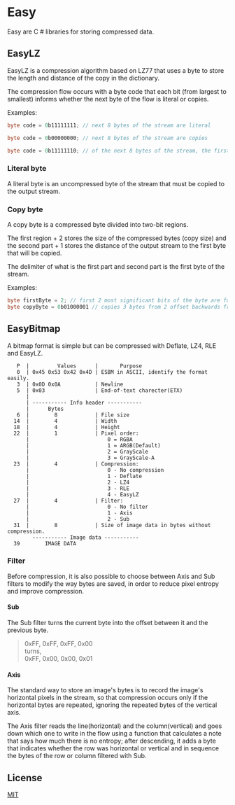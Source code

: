 # Easy

Easy are C # libraries for storing compressed data.

## EasyLZ
EasyLZ is a compression algorithm based on LZ77 that uses a byte to store the length and distance of the copy in the dictionary.

The compression flow occurs with a byte code that each bit (from largest to smallest) informs whether the next byte of the flow is literal or copies.

Examples:
```csharp
byte code = 0b11111111; // next 8 bytes of the stream are literal
```

```csharp
byte code = 0b00000000; // next 8 bytes of the stream are copies
```

```csharp
byte code = 0b11111110; // of the next 8 bytes of the stream, the first 7 are literal and the last is a copy
```

### Literal byte
A literal byte is an uncompressed byte of the stream that must be copied to the output stream.

### Copy byte
A copy byte is a compressed byte divided into two-bit regions.

The first region + 2 stores the size of the compressed bytes (copy size) and the second part + 1 stores the distance of the output stream to the first byte that will be copied.

The delimiter of what is the first part and second part is the first byte of the stream.

Examples:
```csharp
byte firstByte = 2; // first 2 most significant bits of the byte are for length and the other 6 bits for offset
byte copyByte = 0b01000001 // copies 3 bytes from 2 offset backwards from the current output stream to the output stream
```

## EasyBitmap
A bitmap format is simple but can be compressed with Deflate, LZ4, RLE and EasyLZ.

>
       P  |         Values      |       Purpose                             
       0  | 0x45 0x53 0x42 0x4D | ESBM in ASCII, identify the format easily.
       3  | 0x0D 0x0A           | Newline
       5  | 0x03                | End-of-text charecter(ETX)
          |
          | ----------- Info header -----------
          |      Bytes
       6  |        8            | File size
      14  |        4            | Width
      18  |        4            | Height
      22  |        1            | Pixel order:
          |                         0 = RGBA
          |                         1 = ARGB(Default)
          |                         2 = GrayScale
          |                         3 = GrayScale-A
      23  |        4            | Compression:
          |                         0 - No compression
          |                         1 - Deflate
          |                         2 - LZ4
          |                         3 - RLE
          |                         4 - EasyLZ
      27  |        4            | Filter:
          |                         0 - No filter
          |                         1 - Axis
          |                         2 - Sub
      31  |        8            | Size of image data in bytes without compression.
            ----------- Image data -----------
      39        IMAGE DATA 

### Filter
Before compression, it is also possible to choose between Axis and Sub filters to modify the way bytes are saved, in order to reduce pixel entropy and improve compression.

#### Sub
The Sub filter turns the current byte into the offset between it and the previous byte. 
> 0xFF, 0xFF, 0xFF, 0x00\
> turns,\
> 0xFF, 0x00, 0x00, 0x01

#### Axis
The standard way to store an image's bytes is to record the image's horizontal pixels in the stream, so that compression occurs only if the horizontal bytes are repeated, ignoring the repeated bytes of the vertical axis.

The Axis filter reads the line(horizontal) and the column(vertical) and goes down which one to write in the flow using a function that calculates a note that says how much there is no entropy; after descending, it adds a byte that indicates whether the row was horizontal or vertical and in sequence the bytes of the row or column filtered with Sub.


## License
[MIT](https://choosealicense.com/licenses/mit/)
